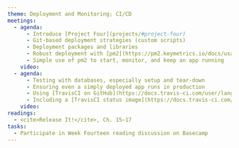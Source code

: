 ```yaml
---
theme: Deployment and Monitoring; CI/CD
meetings:
  - agenda:
      - Introduce [Project Four](projects/#project-four)
      - Git-based deployment strategies (custom scripts)
      - Deployment packages and libraries
      - Robust deployment with [pm2](https://pm2.keymetrics.io/docs/usage/deployment/)
      - Simple use of pm2 to start, monitor, and keep an app running
    video:
  - agenda:
      - Testing with databases, especially setup and tear-down
      - Ensuring even a simply deployed app runs in production
      - Using [TravisCI on GitHub](https://docs.travis-ci.com/user/languages/javascript-with-nodejs/)
      - Including a [TravisCI status image](https://docs.travis-ci.com/user/status-images/) in your README file (or elsewhere)
    video:
readings:
  - <cite>Release It!</cite>, Ch. 15–17
tasks:
  - Participate in Week Fourteen reading discussion on Basecamp
---
```

